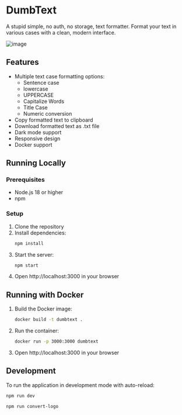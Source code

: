 # DumbText

A stupid simple, no auth, no storage, text formatter. Format your text in various cases with a clean, modern interface.

![image](https://github.com/user-attachments/assets/b1b047e0-0d94-4d0e-9702-4c3e4dd12c93)


## Features

- Multiple text case formatting options:
  - Sentence case
  - lowercase
  - UPPERCASE
  - Capitalize Words
  - Title Case
  - Numeric conversion
- Copy formatted text to clipboard
- Download formatted text as .txt file
- Dark mode support
- Responsive design
- Docker support

## Running Locally

### Prerequisites

- Node.js 18 or higher
- npm

### Setup

1. Clone the repository
2. Install dependencies:
   ```bash
   npm install
   ```
3. Start the server:
   ```bash
   npm start
   ```
4. Open http://localhost:3000 in your browser

## Running with Docker

1. Build the Docker image:
   ```bash
   docker build -t dumbtext .
   ```
2. Run the container:
   ```bash
   docker run -p 3000:3000 dumbtext
   ```
3. Open http://localhost:3000 in your browser

## Development

To run the application in development mode with auto-reload:

```bash
npm run dev
```

```bash
npm run convert-logo
``` 
